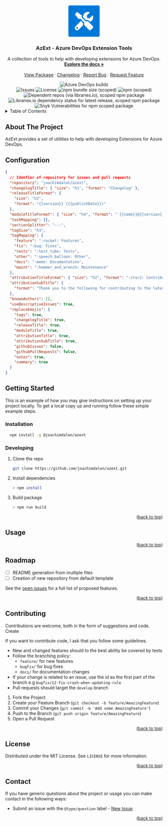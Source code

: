 <div id="top"></div>

<!-- PROJECT LOGO -->
<br />
<div align="center">
  <a href="https://github.com/joachimdalen/azext">
    <img src="docs/images/azext-icon.png" alt="Logo" width="100" height="100">
  </a>

<h3 align="center">AzExt - Azure DevOps Extension Tools</h3>

  <p align="center">
    A collection of tools to help with developing extensions for Azure DevOps.
    <br />
    <a href="https://github.com/joachimdalen/azext"><strong>Explore the docs »</strong></a>
    <br />
    <br />
    <a href="https://www.npmjs.com/package/@joachimdalen/azext">View Package</a>
    ·
    <a href="https://github.com/joachimdalen/azext/blob/master/docs/CHANGELOG.md">Changelog</a>
    ·
    <a href="https://github.com/joachimdalen/azext/issues">Report Bug</a>
    ·
    <a href="https://github.com/joachimdalen/azext/issues">Request Feature</a>
  </p>
</div>

<div align="center">
  <img alt="Azure DevOps builds" src="https://img.shields.io/azure-devops/build/dalenapps/6531387f-baea-443c-a284-0d0e786e56c3/39?color=0078d7&label=Master%20Build&logo=azure-devops&style=flat-square">
</div>
<div align="center">
<img alt="Issues" src="https://img.shields.io/github/issues/joachimdalen/azext.svg?style=flat-square">
  <img alt="License" src="https://img.shields.io/github/license/joachimdalen/azext?style=flat-square">
  <img alt="npm bundle size (scoped)" src="https://img.shields.io/bundlephobia/min/@joachimdalen/azext?style=flat-square">
  <img alt="npm (scoped)" src="https://img.shields.io/npm/v/@joachimdalen/azext?logo=npm&style=flat-square">
</div>

<div align="center">
  <img alt="Dependent repos (via libraries.io), scoped npm package" src="https://img.shields.io/librariesio/dependent-repos/npm/@joachimdalen/azext?style=flat-square">
  <img alt="Libraries.io dependency status for latest release, scoped npm package" src="https://img.shields.io/librariesio/release/npm/@joachimdalen/azext?style=flat-square">
  <img alt="Snyk Vulnerabilities for npm scoped package" src="https://img.shields.io/snyk/vulnerabilities/npm/@joachimdalen/azext?style=flat-square">
</div>

<!-- TABLE OF CONTENTS -->
<details>
  <summary>Table of Contents</summary>
  <ol>
    <li>
      <a href="#about-the-project">About The Project</a>
      <ul>
        <li><a href="#limitations">Limitations</a></li>
      </ul>
    </li>
    <li>
      <a href="#getting-started">Getting Started</a>
      <ul>
        <li><a href="#prerequisites">Prerequisites</a></li>
        <li><a href="#installation">Installation</a></li>
      </ul>
    </li>
    <li><a href="#usage">Usage</a></li>
    <li><a href="#roadmap">Roadmap</a></li>
    <li><a href="#contributing">Contributing</a></li>
    <li><a href="#license">License</a></li>
    <li><a href="#contact">Contact</a></li>
    <li><a href="#acknowledgments">Acknowledgments</a></li>
  </ol>
</details>

<!-- ABOUT THE PROJECT -->

## About The Project

AzExt provides a set of utilities to help with developing Extensions for Azure DevOps.

## Configuration

```json
{
  // Idenfier of repository for issues and pull requests
  "repository": "joachimdalen/azext",
  "changelogTitle": { "size": "h1", "format": "Changelog" },
  "releaseTitleFormat": {
    "size": "h2",
    "format": "{{version}} ({{publishDate}})"
  },
  "moduleTitleFormat": { "size": "h4", "format": "`{{name}}@{{version}}`" },
  "taskMapping": {},
  "sectionSplitter": "---",
  "tagSize": "h3",
  "tagMapping": {
    "feature": ":rocket: Features",
    "fix": ":bug: Fixes",
    "tests": ":test_tube: Tests",
    "other": ":speech_balloon: Other",
    "docs": ":memo: Documentation",
    "maint": ":hammer_and_wrench: Maintenance"
  },
  "attributionTitleFormat": { "size": "h2", "format": ":star2: Contributors" },
  "attributionSubTitle": {
    "format": "Thank you to the following for contributing to the latest release"
  },
  "knownAuthors": [],
  "useDescriptiveIssues": true,
  "replaceEmojis": {
    "tags": true,
    "changelogTitle": true,
    "releaseTitle": true,
    "moduleTitle": true,
    "attributionTitle": true,
    "attributionSubTitle": true,
    "githubIssues": false,
    "githubPullRequests": false,
    "notes": true,
    "summary": true
  }
}
```

## Getting Started

This is an example of how you may give instructions on setting up your project locally.
To get a local copy up and running follow these simple example steps.

### Installation

```sh
  npm install -g @joachimdalen/azext
```

### Developing

1. Clone the repo
   ```sh
   git clone https://github.com/joachimdalen/azext.git
   ```
2. Install dependencies
   ```sh
   > npm install
   ```
3. Build package
   ```sh
   > npm run build
   ```

<p align="right">(<a href="#top">back to top</a>)</p>

<!-- USAGE EXAMPLES -->

## Usage

<p align="right">(<a href="#top">back to top</a>)</p>

<!-- ROADMAP -->

## Roadmap

- [ ] README generation from multiple files
- [ ] Creation of new repository from default template

See the [open issues](https://github.com/joachimdalen/azext/issues?q=is%3Aopen+is%3Aissue+label%3A%40type%2Ffeature) for a full list of proposed features.

<p align="right">(<a href="#top">back to top</a>)</p>

<!-- CONTRIBUTING -->

## Contributing

Contributions are welcome, both in the form of suggestions and code. Create

If you want to contribute code, I ask that you follow some guidelines.

- New and changed features should to the best ability be covered by tests
- Follow the branching policy:
  - `feature/` for new features
  - `bugfix/` for bug fixes
  - `docs/` for documentation changes
- If your change is related to an issue, use the id as the first part of the branch e.g `bugfix/12-fix-crash-when-updating-rule`
- Pull requests should target the `develop` branch

1. Fork the Project
2. Create your Feature Branch (`git checkout -b feature/AmazingFeature`)
3. Commit your Changes (`git commit -m 'Add some AmazingFeature'`)
4. Push to the Branch (`git push origin feature/AmazingFeature`)
5. Open a Pull Request

<p align="right">(<a href="#top">back to top</a>)</p>

<!-- LICENSE -->

## License

Distributed under the MIT License. See `LICENSE` for more information.

<p align="right">(<a href="#top">back to top</a>)</p>

<!-- CONTACT -->

## Contact

If you have generic questions about the project or usage you can make contact in the following ways:

- Submit an issue with the `@type/question` label - [New Issue](https://github.com/joachimdalen/azext/issues/new)

<p align="right">(<a href="#top">back to top</a>)</p>
